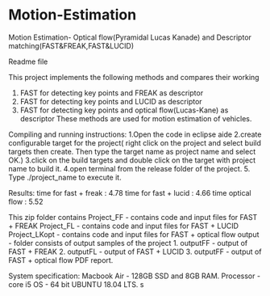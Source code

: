 # Motion-Estimation
Motion Estimation- Optical flow(Pyramidal Lucas Kanade) and Descriptor matching(FAST&amp;FREAK,FAST&amp;LUCID)

Readme file

This project implements the following methods and compares their working
1. FAST for detecting key points and FREAK as descriptor
2. FAST for detecting key points and LUCID as descriptor
3. FAST for detecting key points and optical flow(Lucas-Kane) as descriptor
These methods are used for motion estimation of vehicles.

Compiling and running instructions:
1.Open the code in eclipse aide 
2.create configurable target for the project( right click on the project and select build targets then create. Then type the target name as project name and select OK.)
3.click on the build targets and double click on the target with project name to build it.
4.open terminal from the release folder of the project.
5. Type ./project_name to execute it.

Results:
time for fast + freak : 4.78
time for fast + lucid : 4.66
time optical flow    : 5.52

This zip folder contains 
Project_FF - contains code and input files for FAST + FREAK
Project_FL - contains code and input files for FAST + LUCID
Project_LKopt - contains code and input files for FAST + optical flow
output - folder consists of output samples of the project
	1. outputFF - output of FAST + FREAK
	2. outputFL - output of FAST + LUCID
	3. outputFF - output of FAST + optical flow
PDF report.



System specification:
Macbook Air - 128GB SSD and 8GB RAM.
Processor - core i5 
OS - 64 bit UBUNTU 18.04 LTS.
s
